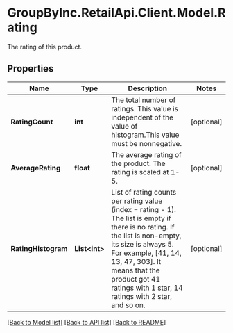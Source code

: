 # GroupByInc.RetailApi.Client.Model.Rating
The rating of this product.

## Properties

Name | Type | Description | Notes
------------ | ------------- | ------------- | -------------
**RatingCount** | **int** | The total number of ratings. This value is independent of the value of histogram.This value must be nonnegative. | [optional] 
**AverageRating** | **float** | The average rating of the product. The rating is scaled at 1-5. | [optional] 
**RatingHistogram** | **List&lt;int&gt;** | List of rating counts per rating value (index &#x3D; rating - 1). The list is empty if there is no rating. If the list is non-empty, its size is always 5. For example, [41, 14, 13, 47, 303]. It means that the product got 41 ratings with 1 star, 14 ratings with 2 star, and so on. | [optional] 

[[Back to Model list]](../README.md#documentation-for-models) [[Back to API list]](../README.md#documentation-for-api-endpoints) [[Back to README]](../README.md)

